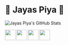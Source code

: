 # :pizza: Jayas Piya :pizza:

![Jayas Piya's GitHub Stats](https://github-readme-stats.vercel.app/api?username=zayazzp&show_icons=true&include_all_commits=false)

[<img align='left' src='https://github.com/zayazzp/zayazzp/blob/master/assets/icons/facebook.png' width='35"'>][facebook]
[<img align='left' src='https://github.com/zayazzp/zayazzp/blob/master/assets/icons/instagram.png' width='35"'>][instagram]
[<img align='left' src='https://github.com/zayazzp/zayazzp/blob/master/assets/icons/linkedin.png' width='35"'>][linkedin]
[<img align='left' src='https://github.com/zayazzp/zayazzp/blob/master/assets/icons/twitter.png' width='35"'>][twitter]

[facebook]: https://www.facebook.com/Zayazz.p
[instagram]: https://www.instagram.com/zayazz.p/
[linkedin]: https://www.linkedin.com/in/jayas-piya-b58040159/
[twitter]: https://twitter.com/PiyaJayas
